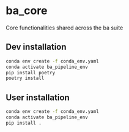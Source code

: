 # ba_core

Core functionalities shared across the ba suite

## Dev installation

```bash
conda env create -f conda_env.yaml
conda activate ba_pipeline_env
pip install poetry
poetry install
```

## User installation

```bash
conda env create -f conda_env.yaml
conda activate ba_pipeline_env
pip install .
```
